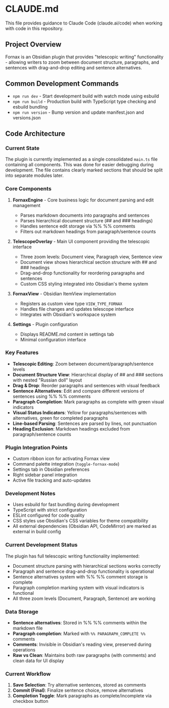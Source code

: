 # CLAUDE.md

This file provides guidance to Claude Code (claude.ai/code) when working with code in this repository.

## Project Overview

Fornax is an Obsidian plugin that provides "telescopic writing" functionality - allowing writers to zoom between document structure, paragraphs, and sentences with drag-and-drop editing and sentence alternatives.

## Common Development Commands

- `npm run dev` - Start development build with watch mode using esbuild
- `npm run build` - Production build with TypeScript type checking and esbuild bundling
- `npm run version` - Bump version and update manifest.json and versions.json

## Code Architecture

### Current State
The plugin is currently implemented as a single consolidated `main.ts` file containing all components. This was done for easier debugging during development. The file contains clearly marked sections that should be split into separate modules later.

### Core Components

1. **FornaxEngine** - Core business logic for document parsing and edit management
   - Parses markdown documents into paragraphs and sentences
   - Parses hierarchical document structure (## and ### headings)
   - Handles sentence edit storage via %% %% comments
   - Filters out markdown headings from paragraph/sentence counts

2. **TelescopeOverlay** - Main UI component providing the telescopic interface
   - Three zoom levels: Document view, Paragraph view, Sentence view
   - Document view shows hierarchical section structure with ## and ### headings
   - Drag-and-drop functionality for reordering paragraphs and sentences
   - Custom CSS styling integrated into Obsidian's theme system

3. **FornaxView** - Obsidian ItemView implementation
   - Registers as custom view type `VIEW_TYPE_FORNAX`
   - Handles file changes and updates telescope interface
   - Integrates with Obsidian's workspace system

4. **Settings** - Plugin configuration
   - Displays README.md content in settings tab
   - Minimal configuration interface

### Key Features

- **Telescopic Editing**: Zoom between document/paragraph/sentence levels
- **Document Structure View**: Hierarchical display of ## and ### sections with nested "Russian doll" layout
- **Drag & Drop**: Reorder paragraphs and sentences with visual feedback
- **Sentence Alternatives**: Edit and compare different versions of sentences using %% %% comments
- **Paragraph Completion**: Mark paragraphs as complete with green visual indicators
- **Visual Status Indicators**: Yellow for paragraphs/sentences with alternatives, green for completed paragraphs
- **Line-based Parsing**: Sentences are parsed by lines, not punctuation
- **Heading Exclusion**: Markdown headings excluded from paragraph/sentence counts

### Plugin Integration Points

- Custom ribbon icon for activating Fornax view
- Command palette integration (`toggle-fornax-mode`)
- Settings tab in Obsidian preferences
- Right sidebar panel integration
- Active file tracking and auto-updates

### Development Notes

- Uses esbuild for fast bundling during development
- TypeScript with strict configuration
- ESLint configured for code quality
- CSS styles use Obsidian's CSS variables for theme compatibility
- All external dependencies (Obsidian API, CodeMirror) are marked as external in build config

### Current Development Status

The plugin has full telescopic writing functionality implemented:
- Document structure parsing with hierarchical sections works correctly
- Paragraph and sentence drag-and-drop functionality is operational
- Sentence alternatives system with %% %% comment storage is complete
- Paragraph completion marking system with visual indicators is functional
- All three zoom levels (Document, Paragraph, Sentence) are working

### Data Storage

- **Sentence alternatives**: Stored in %% %% comments within the markdown file
- **Paragraph completion**: Marked with `%% PARAGRAPH_COMPLETE %%` comments
- **Comments**: Invisible in Obsidian's reading view, preserved during operations
- **Raw vs Clean**: Maintains both raw paragraphs (with comments) and clean data for UI display

### Current Workflow

1. **Save Selection**: Try alternative sentences, stored as comments
2. **Commit (Final)**: Finalize sentence choice, remove alternatives
3. **Completion Toggle**: Mark paragraphs as complete/incomplete via checkbox button